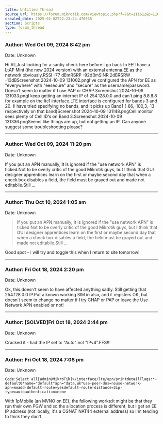 ```yaml
---
title: Untitled Thread
source_url: https://forum.mikrotik.com/viewtopic.php?f=7&t=211612&p=1103995#p1103995
crawled_date: 2025-02-02T22:23:44.470565
section: Scripts
type: forum_thread
---
```


### Author: Wed Oct 09, 2024 8:42 pm
Date: Unknown

Hi All,Just looking for a santiy check here before I go back to EE!I have a LtAP Mini (the new 2024 version) with an external antenna.EE as the network obviously.RSSI -77 dBmRSRP -92dBmSINR 2dBRSRW -13dBScreenshot 2024-10-09 131002.pngI've configured the APN for EE as "everywhere" with "eesecure" and "secure" as the username/password. Doesn't seem to matter if I use PAP or CHAP.Screenshot 2024-10-09 131033.pngI keep getting an internet IP of 254.128.0.0 and can't ping 8.8.8.8 for example on the lte1 interface.LTE interface is configured for bands 3 and 20. (I have tried specifying no bands, and it picks up Band1 (-86,-100,3,-13 respectively on that band)Screenshot 2024-10-09 131148.pngCell monitor sees plenty of Cell ID's on Band 3.Screenshot 2024-10-09 131336.pngSeems like things are up, but not getting an IP. Can anyone suggest some troubleshooting please?


---
### Author: Wed Oct 09, 2024 11:20 pm
Date: Unknown

If you put an APN manually, It Is ignored if the "use network APN" is ticked.Not to be overly critic of the good Mikrotik guys, but I think that GUI designer apprentices learn on the first or maybe second day that when a check box disables a field, the field must be grayed out and made not editabile.Still ...


---
### Author: Thu Oct 10, 2024 1:05 am
Date: Unknown

> If you put an APN manually, It Is ignored if the "use network APN" is ticked.Not to be overly critic of the good Mikrotik guys, but I think that GUI designer apprentices learn on the first or maybe second day that when a check box disables a field, the field must be grayed out and made not editabile.Still ...

Good spot - I will try and toggle this when I return to site tomorrow!


---
### Author: Fri Oct 18, 2024 2:20 pm
Date: Unknown

Ok, this doesn't seem to have affected anything sadly. Still getting that 254.128.0.0 IP.Put a known working SIM in also, and it registers OK, but doesn't seem to change no matter if I try CHAP or PAP or leave the Use Network APN enabled or not!


---
### Author: [SOLVED]Fri Oct 18, 2024 2:44 pm
Date: Unknown

Cracked it - had the IP set to "Auto" not "IPv4".FFS!!!


---
### Author: Fri Oct 18, 2024 7:08 pm
Date: Unknown

```
Code:Select all[admin@MikroTik]>/interface/lte/apn/printdetailFlags:*-default0*name="default"apn="data.uk"use-peer-dns=nouse-network-apn=noadd-default-route=yesdefault-route-distance=2ip-type=autoauthentication=none
```

With 1pMobile (an MVNO on EE), the following works:It might be that they run their own PGW and so the allocation process is different, but I get an EE IP address (not locally, it's a CGNAT NAT44 external address) so I'm tending to think they don't.

